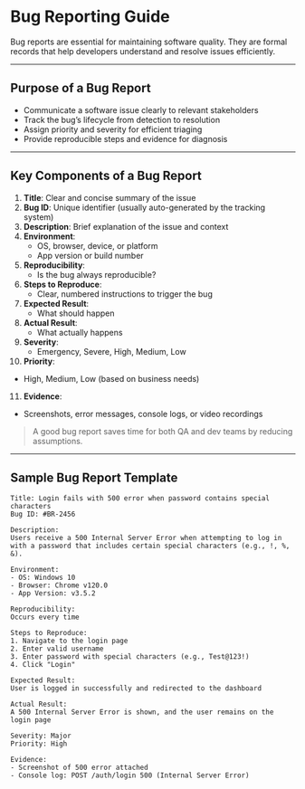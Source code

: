 # Bug Reporting Guide

Bug reports are essential for maintaining software quality. They are formal records that help developers understand and resolve issues efficiently.

---

## Purpose of a Bug Report
- Communicate a software issue clearly to relevant stakeholders
- Track the bug’s lifecycle from detection to resolution
- Assign priority and severity for efficient triaging
- Provide reproducible steps and evidence for diagnosis

---

## Key Components of a Bug Report
1. **Title**: Clear and concise summary of the issue
2. **Bug ID**: Unique identifier (usually auto-generated by the tracking system)
3. **Description**: Brief explanation of the issue and context
4. **Environment**:
   - OS, browser, device, or platform
   - App version or build number
5. **Reproducibility**:
   - Is the bug always reproducible?
6. **Steps to Reproduce**:
   - Clear, numbered instructions to trigger the bug
7. **Expected Result**:
   - What should happen
8. **Actual Result**:
   - What actually happens
9. **Severity**:
   - Emergency, Severe, High, Medium, Low
10. **Priority**:
   - High, Medium, Low (based on business needs)
11. **Evidence**:
   - Screenshots, error messages, console logs, or video recordings

> A good bug report saves time for both QA and dev teams by reducing assumptions.

---

## Sample Bug Report Template
```
Title: Login fails with 500 error when password contains special characters
Bug ID: #BR-2456

Description:
Users receive a 500 Internal Server Error when attempting to log in with a password that includes certain special characters (e.g., !, %, &).

Environment:
- OS: Windows 10
- Browser: Chrome v120.0
- App Version: v3.5.2

Reproducibility:
Occurs every time

Steps to Reproduce:
1. Navigate to the login page
2. Enter valid username
3. Enter password with special characters (e.g., Test@123!)
4. Click "Login"

Expected Result:
User is logged in successfully and redirected to the dashboard

Actual Result:
A 500 Internal Server Error is shown, and the user remains on the login page

Severity: Major
Priority: High

Evidence:
- Screenshot of 500 error attached
- Console log: POST /auth/login 500 (Internal Server Error)
```
